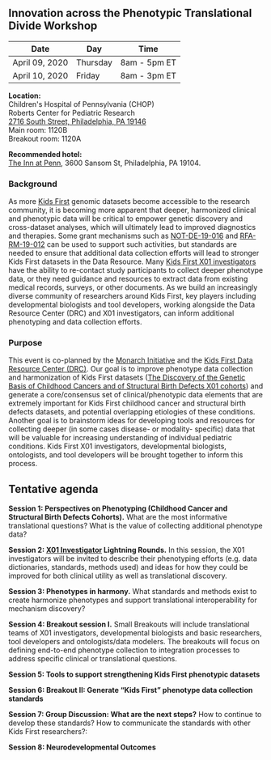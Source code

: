 ## Innovation across the Phenotypic Translational Divide Workshop

Date | Day | Time
-- | -- | --
April 09, 2020 | Thursday | 8am - 5pm ET  
April 10, 2020 | Friday | 8am - 3pm ET  

**Location:**   
Children's Hospital of Pennsylvania (CHOP)  
Roberts Center for Pediatric Research  
[2716 South Street, Philadelphia, PA 19146](https://www.google.com/maps/place/2716+South+St,+Philadelphia,+PA+19146/@39.945664,-75.1887371,17z/data=!3m1!4b1!4m5!3m4!1s0x89c6c643a00a67ef:0xd0156a32f0be7710!8m2!3d39.945664!4d-75.1865484)  
Main room: 1120B  
Breakout room: 1120A  

**Recommended hotel:**  
[The Inn at Penn](https://www3.hilton.com/en/hotels/pennsylvania/the-inn-at-penn-a-hilton-hotel-PHLIDHH/index.html?WT.mc_id=zlada0ww1hi2psh3ggl4advcty5dkt6multibr7_153669424_1003528&gclid=CjwKCAiA6vXwBRBKEiwAYE7iSxE7Sys9TshVmauM0SldKRli4EsqtZePORAmA2TkHZ8qJXevlEvJ1RoCSfIQAvD_BwE&gclsrc=aw.ds), 3600 Sansom St, Philadelphia, PA 19104.

### Background

As more [Kids First](https://kidsfirstdrc.org/) genomic datasets become accessible to the research community, it is becoming more apparent that deeper, harmonized clinical and phenotypic data will be critical to empower genetic discovery and cross-dataset analyses, which will ultimately lead to improved diagnostics and therapies. 
Some grant mechanisms such as [NOT-DE-19-016](https://grants.nih.gov/grants/guide/notice-files/NOT-DE-19-016.html) and [RFA-RM-19-012](https://grants.nih.gov/grants/guide/rfa-files/RFA-RM-19-012.html) can be used to support such activities, but standards are needed to ensure that additional data collection efforts will lead to stronger Kids First datasets in the Data Resource. Many [Kids First X01 investigators](https://commonfund.nih.gov/kidsfirst/x01projects) have the ability to re-contact study participants to collect deeper phenotype data, or they need guidance and resources to extract data from existing medical records, surveys, or other documents. As we build an increasingly diverse community of researchers around Kids First, key players including developmental biologists and tool developers, working alongside the Data Resource Center (DRC) and X01 investigators, can inform additional phenotyping and data collection efforts. 

### Purpose

This event is co-planned by the [Monarch Initiative](https://monarchinitiative.org/) and the [Kids First Data Resource Center (DRC)](https://kidsfirstdrc.org/). Our goal is to improve phenotype data collection and harmonization of Kids First datasets ([The Discovery of the Genetic Basis of Childhood Cancers and of Structural Birth Defects X01 cohorts](https://commonfund.nih.gov/kidsfirst/x01projects)) and generate a core/consensus set of clinical/phenotypic data elements that are extremely important for Kids First childhood cancer and structural birth defects datasets, and potential overlapping etiologies of these conditions. Another goal is to brainstorm ideas for developing tools and resources for collecting deeper (in some cases disease- or modality- specific) data that will be valuable for increasing understanding of individual pediatric conditions. Kids First X01 investigators, developmental biologists, ontologists, and tool developers will be brought together to inform this process. 

## Tentative agenda

**Session 1: Perspectives on Phenotyping (Childhood Cancer and Structural Birth Defects Cohorts).** What are the most informative translational questions? What is the value of collecting additional phenotype data?

**Session 2: [X01 Investigator](https://commonfund.nih.gov/kidsfirst/x01projects) Lightning Rounds.** In this session, the X01 investigators will be invited to describe their phenotyping efforts (e.g. data dictionaries, standards, methods used) and ideas for how they could be improved for both clinical utility as well as translational discovery.

**Session 3: Phenotypes in harmony.** What standards and methods exist to create harmonize phenotypes and support translational interoperability for mechanism discovery? 

**Session 4: Breakout session I.** Small Breakouts will include translational teams of X01 investigators, developmental biologists and basic researchers, tool developers and ontologists/data modelers. The breakouts will focus on defining end-to-end phenotype collection to integration processes to address specific clinical or translational questions.

**Session 5: Tools to support strengthening Kids First phenotypic datasets**

**Session 6: Breakout II: Generate “Kids First” phenotype data collection standards**

**Session 7: Group Discussion: What are the next steps?** How to continue to develop these standards? How to communicate the standards with other Kids First researchers?:  

**Session 8: Neurodevelopmental Outcomes**

